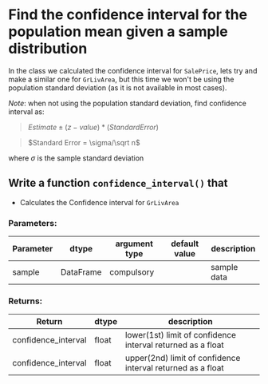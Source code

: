 # Find the confidence interval for the population mean given a sample distribution

In the class we calculated the confidence interval for `SalePrice`, lets try and make a similar one for `GrLivArea`, but this time we won't be using the population standard deviation (as it is not available in most cases).

*Note*: when not using the population standard deviation, find confidence interval as:

>$Estimate \pm (z-value) * (Standard Error)$

>$Standard Error = \sigma/\sqrt n$

where $\sigma$ is the sample standard deviation

## Write a function `confidence_interval()` that
* Calculates the Confidence interval for `GrLivArea`

### Parameters:

| Parameter | dtype | argument type | default value | description |
| --- | --- | --- | --- | --- | 
| sample | DataFrame | compulsory |  | sample data |


### Returns:

| Return | dtype | description |
| --- | --- | --- | 
| confidence_interval | float | lower(1st)  limit of confidence interval returned as a float |
| confidence_interval | float | upper(2nd) limit of confidence interval returned as a float |
